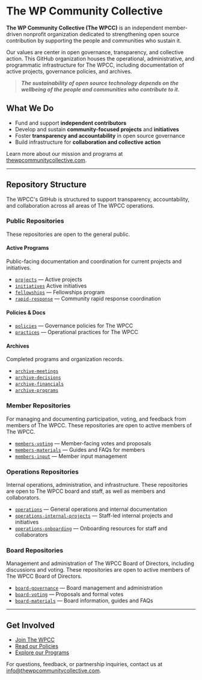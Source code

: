 # The WP Community Collective

**The WP Community Collective (The WPCC)** is an independent member-driven nonprofit organization dedicated to strengthening open source contribution by supporting the people and communities who sustain it.

Our values are center in open governance, transparency, and collective action. This GitHub organization houses the operational, administrative, and programmatic infrastructure for The WPCC, including documentation of active projects, governance policies, and archives.

> ***The sustainability of open source technology depends on the wellbeing of the people and communities who contribute to it.***


## What We Do

- Fund and support **independent contributors**
- Develop and sustain **community-focused projects** and **initiatives**
- Foster **transparency and accountability** in open source governance
- Build infrastructure for **collaboration and collective action**

Learn more about our mission and programs at [thewpcommunitycollective.com](https://www.thewpcommunitycollective.com).

---

## Repository Structure

The WPCC's GitHub is structured to support transparency, accountability, and collaboration across all areas of The WPCC operations.


### Public Repositories
These repositories are open to the general public.

#### Active Programs
Public-facing documentation and coordination for current projects and initiatives.

- [`projects`](https://github.com/thewpcommunitycollective/projects) — Active projects 
- [`initiatives`](https://github.com/thewpcommunitycollective/initiatives) Active initiatives
- [`fellowships`](https://github.com/thewpcommunitycollective/fellowships) — Fellowships program
- [`rapid-response`](https://github.com/thewpcommunitycollective/rapid-response) — Community rapid response coordination

#### Policies & Docs
- [`policies`](https://github.com/thewpcommunitycollective/policies) — Governance policies for The WPCC
- [`practices`](https://github.com/thewpcommunitycollective/practices) — Operational practices for The WPCC
  
#### Archives
Completed programs and organization records.

- [`archive-meetings`](https://github.com/thewpcommunitycollective/archive-meetings)
- [`archive-decisions`](https://github.com/thewpcommunitycollective/archive-decisions)
- [`archive-financials`](https://github.com/thewpcommunitycollective/archive-financials)
- [`archive-programs`](https://github.com/thewpcommunitycollective/archive-programs)

### Member Repositories
For managing and documenting participation, voting, and feedback from members of The WPCC. These repositories are open to active members of The WPCC.

- [`members-voting`](https://github.com/thewpcommunitycollective/members-voting) — Member-facing votes and proposals
- [`members-materials`](https://github.com/thewpcommunitycollective/members-materials) — Guides and FAQs for members
- [`members-input`](https://github.com/thewpcommunitycollective/members-input) — Member input management

### Operations Repositories
Internal operations, administration, and infrastructure. These repositories are open to The WPCC board and staff, as well as members and collaborators.

- [`operations`](https://github.com/thewpcommunitycollective/operations) — General operations and internal documentation
- [`operations-internal-projects`](https://github.com/thewpcommunitycollective/ops-internal-projects) — Staff-led internal projects and initiatives
- [`operations-onboarding`](https://github.com/thewpcommunitycollective/ops-onboarding) — Onboarding resources for staff and collaborators


### Board Repositories
Management and administration of The WPCC Board of Directors, including discussions and voting. These repositories are open to active members of The WPCC Board of Directors.

- [`board-governance`](https://github.com/thewpcommunitycollective/board-management) — Board management and administration
- [`board-voting`](https://github.com/thewpcommunitycollective/board-voting) — Proposals and formal votes
- [`board-materials`](https://github.com/thewpcommunitycollective/board-materials) — Board information, guides and FAQs


---

## Get Involved

- [Join The WPCC](https://www.thewpcommunitycollective.com/join/)
- [Read our Policies](https://www.thewpcommunitycollective.com/about/organization-documents/)
- [Explore our Programs](https://github.com/thewpcommunitycollective/programs)

For questions, feedback, or partnership inquiries, contact us at [info@thewpcommunitycollective.com](mailto:info@thewpcommunitycollective.com).




